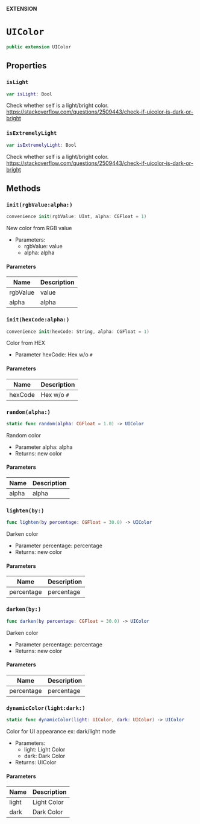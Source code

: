 **EXTENSION**

# `UIColor`
```swift
public extension UIColor
```

## Properties
### `isLight`

```swift
var isLight: Bool
```

Check whether self is a light/bright color.
https://stackoverflow.com/questions/2509443/check-if-uicolor-is-dark-or-bright

### `isExtremelyLight`

```swift
var isExtremelyLight: Bool
```

Check whether self is a light/bright color.
https://stackoverflow.com/questions/2509443/check-if-uicolor-is-dark-or-bright

## Methods
### `init(rgbValue:alpha:)`

```swift
convenience init(rgbValue: UInt, alpha: CGFloat = 1)
```

New color from RGB value
- Parameters:
  - rgbValue: value
  - alpha: alpha

#### Parameters

| Name | Description |
| ---- | ----------- |
| rgbValue | value |
| alpha | alpha |

### `init(hexCode:alpha:)`

```swift
convenience init(hexCode: String, alpha: CGFloat = 1)
```

Color from HEX
- Parameter hexCode: Hex w/o `#`

#### Parameters

| Name | Description |
| ---- | ----------- |
| hexCode | Hex w/o `#` |

### `random(alpha:)`

```swift
static func random(alpha: CGFloat = 1.0) -> UIColor
```

Random color
- Parameter alpha: alpha
- Returns: new color

#### Parameters

| Name | Description |
| ---- | ----------- |
| alpha | alpha |

### `lighten(by:)`

```swift
func lighten(by percentage: CGFloat = 30.0) -> UIColor
```

Darken color
- Parameter percentage: percentage
- Returns: new color

#### Parameters

| Name | Description |
| ---- | ----------- |
| percentage | percentage |

### `darken(by:)`

```swift
func darken(by percentage: CGFloat = 30.0) -> UIColor
```

Darken color
- Parameter percentage: percentage
- Returns: new color

#### Parameters

| Name | Description |
| ---- | ----------- |
| percentage | percentage |

### `dynamicColor(light:dark:)`

```swift
static func dynamicColor(light: UIColor, dark: UIColor) -> UIColor
```

Color for UI appearance ex: dark/light mode
- Parameters:
  - light: Light Color
  - dark: Dark Color
- Returns: UIColor

#### Parameters

| Name | Description |
| ---- | ----------- |
| light | Light Color |
| dark | Dark Color |
